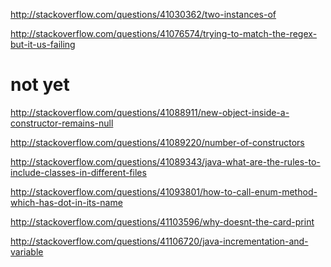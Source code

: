 http://stackoverflow.com/questions/41030362/two-instances-of

http://stackoverflow.com/questions/41076574/trying-to-match-the-regex-but-it-us-failing

not yet
====

http://stackoverflow.com/questions/41088911/new-object-inside-a-constructor-remains-null

http://stackoverflow.com/questions/41089220/number-of-constructors

http://stackoverflow.com/questions/41089343/java-what-are-the-rules-to-include-classes-in-different-files

http://stackoverflow.com/questions/41093801/how-to-call-enum-method-which-has-dot-in-its-name

http://stackoverflow.com/questions/41103596/why-doesnt-the-card-print

http://stackoverflow.com/questions/41106720/java-incrementation-and-variable
